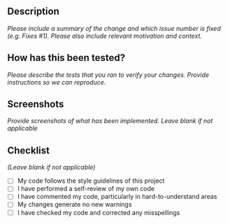 ## Description
*Please include a summary of the change and which issue number is fixed (e.g. Fixes #1). Please also include relevant motivation and context.*

## How has this been tested?
*Please describe the tests that you ran to verify your changes. Provide instructions so we can reproduce.*

## Screenshots
*Provide screenshots of what has been implemented. Leave blank if not applicable*

## Checklist
*(Leave blank if not applicable)*

- [ ] My code follows the style guidelines of this project
- [ ] I have performed a self-review of my own code
- [ ] I have commented my code, particularly in hard-to-understand areas
- [ ] My changes generate no new warnings
- [ ] I have checked my code and corrected any misspellings
